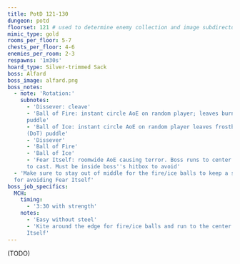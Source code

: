 ```yaml
---
title: PotD 121-130
dungeon: potd
floorset: 121 # used to determine enemy collection and image subdirectory
mimic_type: gold
rooms_per_floor: 5-7
chests_per_floor: 4-6
enemies_per_room: 2-3
respawns: '1m30s'
hoard_type: Silver-trimmed Sack
boss: Alfard
boss_image: alfard.png
boss_notes:
  - note: 'Rotation:'
    subnotes:
      - 'Dissever: cleave'
      - 'Ball of Fire: instant circle AoE on random player; leaves burn (DoT)
      puddle'
      - 'Ball of Ice: instant circle AoE on random player leaves frostbite
      (DoT) puddle'
      - 'Dissever'
      - 'Ball of Fire'
      - 'Ball of Ice'
      - 'Fear Itself: roomwide AoE causing terror. Boss runs to center of room
      to cast. Must be inside boss''s hitbox to avoid'
  - 'Make sure to stay out of middle for the fire/ice balls to keep a safe spot
  for avoiding Fear Itself'
boss_job_specifics:
  MCH:
    timing:
      - '3:30 with strength'
    notes:
      - 'Easy without steel'
      - 'Kite around the edge for fire/ice balls and run to the center for Fear
      Itself'
---
```


(TODO)
